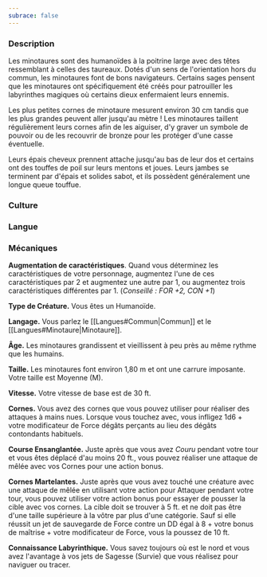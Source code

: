 ```yaml
---
subrace: false
---
```

### Description

Les minotaures sont des humanoïdes à la poitrine large avec des têtes ressemblant à celles des taureaux. Dotés d'un sens de l'orientation hors du commun, les minotaures font de bons navigateurs. Certains sages pensent que les minotaures ont spécifiquement été créés pour patrouiller les labyrinthes magiques où certains dieux enfermaient leurs ennemis.

Les plus petites cornes de minotaure mesurent environ 30 cm tandis que les plus grandes peuvent aller jusqu'au mètre ! Les minotaures taillent régulièrement leurs cornes afin de les aiguiser, d'y graver un symbole de pouvoir ou de les recouvrir de bronze pour les protéger d'une casse éventuelle.

Leurs épais cheveux prennent attache jusqu'au bas de leur dos et certains ont des touffes de poil sur leurs mentons et joues. Leurs jambes se terminent par d'épais et solides sabot, et ils possèdent généralement une longue queue touffue.

### Culture

### Langue

### Mécaniques

**Augmentation de caractéristiques**. Quand vous déterminez les caractéristiques de votre personnage, augmentez l'une de ces caractéristiques par 2 et augmentez une autre par 1, ou augmentez trois caractéristiques différentes par 1. (*Conseillé : FOR +2, CON +1*)

**Type de Créature.** Vous êtes un Humanoïde.

**Langage.** Vous parlez le [[Langues#Commun|Commun]] et le [[Langues#Minotaure|Minotaure]].

**Âge.** Les minotaures grandissent et vieillissent à peu près au même rythme que les humains.

**Taille.** Les minotaures font environ 1,80 m et ont une carrure imposante. Votre taille est Moyenne (M).

**Vitesse.** Votre vitesse de base est de 30 ft.

**Cornes.** Vous avez des cornes que vous pouvez utiliser pour réaliser des attaques à mains nues. Lorsque vous touchez avec, vous infligez 1d6 + votre modificateur de Force dégâts perçants au lieu des dégâts contondants habituels.

**Course Ensanglantée.** Juste après que vous avez _Couru_ pendant votre tour et vous êtes déplacé d'au moins 20 ft., vous pouvez réaliser une attaque de mêlée avec vos Cornes pour une action bonus.

**Cornes Martelantes.** Juste après que vous avez touché une créature avec une attaque de mêlée en utilisant votre action pour Attaquer pendant votre tour, vous pouvez utiliser votre action bonus pour essayer de pousser la cible avec vos cornes. La cible doit se trouver à 5 ft. et ne doit pas être d'une taille supérieure à la vôtre par plus d'une catégorie. Sauf si elle réussit un jet de sauvegarde de Force contre un DD égal à 8 + votre bonus de maîtrise + votre modificateur de Force, vous la poussez de 10 ft.

**Connaissance Labyrinthique.** Vous savez toujours où est le nord et vous avez l'avantage à vos jets de Sagesse (Survie) que vous réalisez pour naviguer ou tracer.
